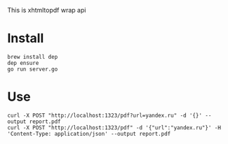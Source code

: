 This is xhtmltopdf wrap api

# Install
```
brew install dep
dep ensure
go run server.go
```
# Use
```
curl -X POST "http://localhost:1323/pdf?url=yandex.ru" -d '{}' --output report.pdf
curl -X POST "http://localhost:1323/pdf" -d '{"url":"yandex.ru"}' -H 'Content-Type: application/json' --output report.pdf
```
